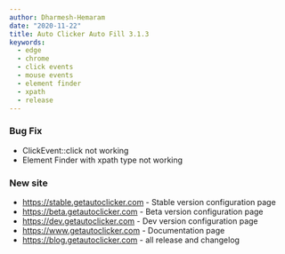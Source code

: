 ```yaml
---
author: Dharmesh-Hemaram
date: "2020-11-22"
title: Auto Clicker Auto Fill 3.1.3
keywords:
  - edge
  - chrome
  - click events
  - mouse events
  - element finder
  - xpath
  - release
---
```


### Bug Fix
* ClickEvent::click not working
* Element Finder with xpath type not working

### New site
* https://stable.getautoclicker.com - Stable version configuration page
* https://beta.getautoclicker.com - Beta version configuration page
* https://dev.getautoclicker.com - Dev version configuration page
* https://www.getautoclicker.com - Documentation page
* https://blog.getautoclicker.com - all release and changelog